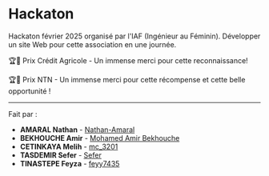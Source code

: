 # **Hackaton**
Hackaton février 2025 organisé par l'IAF (Ingénieur au Féminin). Développer un site Web pour cette association en une journée.

🏆🥇 Prix Crédit Agricole - Un immense merci pour cette reconnaissance!

🏆🥇 Prix NTN - Un immense merci pour cette récompense et cette belle opportunité !

---

Fait par :
- **AMARAL Nathan** - [Nathan-Amaral](https://github.com/Nathan-Amaral)
- **BEKHOUCHE Amir** - [Mohamed Amir Bekhouche](https://github.com/moambk)
- **CETINKAYA Melih** - [mc_3201](https://github.com/melih0132)
- **TASDEMIR Sefer** - [Sefer](https://github.com/sftss)
- **TINASTEPE Feyza** - [feyy7435](https://github.com/feyy7435)

